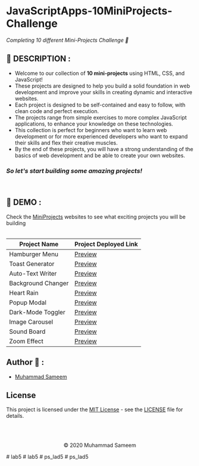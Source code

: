 # JavaScriptApps-10MiniProjects-Challenge

*Completing 10 different Mini-Projects Challenge 🚀*
## 📙 DESCRIPTION :
+ Welcome to our collection of **10 mini-projects** using HTML, CSS, and JavaScript!
+ These projects are designed to help you build a solid foundation in web development and improve your skills in creating dynamic and interactive websites.
+ Each project is designed to be self-contained and easy to follow, with clean code and perfect execution.
+ The projects range from simple exercises to more complex JavaScript applications, to enhance your knowledge on these technologies.
+ This collection is perfect for beginners who want to learn web development or for more experienced developers who want to expand their skills and flex their creative muscles.
+ By the end of these projects, you will have a strong understanding of the basics of web development and be able to create your own websites.

<h3><em>So let's start building some amazing projects!</em></h3>
<br>

## 📸 DEMO :
Check the [MiniProjects](https://sameem420.github.io/10MiniProjectsChallenge/) websites to see what exciting projects you will be building
<br><br>



| Project Name | Project Deployed Link |
| ---- | ---- |
| Hamburger Menu | [Preview](https://sameem420.github.io/10MiniProjectsChallenge/Hamburger/) |
| Toast Generator | [Preview](https://sameem420.github.io/10MiniProjectsChallenge/ToastNotification/) |
| Auto-Text Writer | [Preview](https://sameem420.github.io/10MiniProjectsChallenge/AutoWriteText/) |
| Background Changer | [Preview](https://sameem420.github.io/10MiniProjectsChallenge/BackgroundChanger/) |
| Heart Rain | [Preview](https://sameem420.github.io/10MiniProjectsChallenge/HeartRain/) |
| Popup Modal | [Preview](https://sameem420.github.io/10MiniProjectsChallenge/PopUpModal/) |
| Dark-Mode Toggler | [Preview](https://sameem420.github.io/10MiniProjectsChallenge/DarkModeToggle//) |
| Image Carousel | [Preview](https://sameem420.github.io/10MiniProjectsChallenge/ImageCarousel/) |
| Sound Board | [Preview](https://sameem420.github.io/10MiniProjectsChallenge/SoundBoard/) |
| Zoom Effect | [Preview](https://sameem420.github.io/10MiniProjectsChallenge/ZoomEffect/) |

## Author 👋 :

- [Muhammad Sameem](https://github.com/sameem420)

## License

This project is licensed under the [MIT License](https://choosealicense.com/licenses/mit/) - see the [LICENSE](https://github.com/sameem420/10MiniProjectsChallenge/blob/main/LICENSE) file for details.

<br><br>
<p align="center">&copy; 2020 Muhammad Sameem</p>
# lab5
# lab5
# ps_lad5
# ps_lad5
